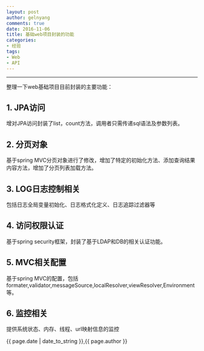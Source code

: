 ```yaml
---
layout: post
author: gelnyang
comments: true
date: 2016-11-06
title: 基础web项目封装的功能
categories:
- 经验
tags:
- Web
- API
---
```

---

整理一下web基础项目目前封装的主要功能：


## 1. JPA访问
增对JPA访问封装了list，count方法，调用者只需传递sql语法及参数列表。

## 2. 分页对象
基于spring MVC分页对象进行了修改，增加了特定的初始化方法、添加查询结果内容方法，增加了分页列表加载方法。
 
## 3. LOG日志控制相关
包括日志全局变量初始化、日志格式化定义、日志追踪过滤器等

## 4. 访问权限认证
基于spring security框架，封装了基于LDAP和DB的相关认证功能。

## 5. MVC相关配置
基于spring MVC的配置，包括 formater,validator,messageSource,localResolver,viewResolver,Environment等。

## 6. 监控相关
提供系统状态、内存、线程、url映射信息的监控


{{ page.date | date_to_string }},{{ page.author }}
